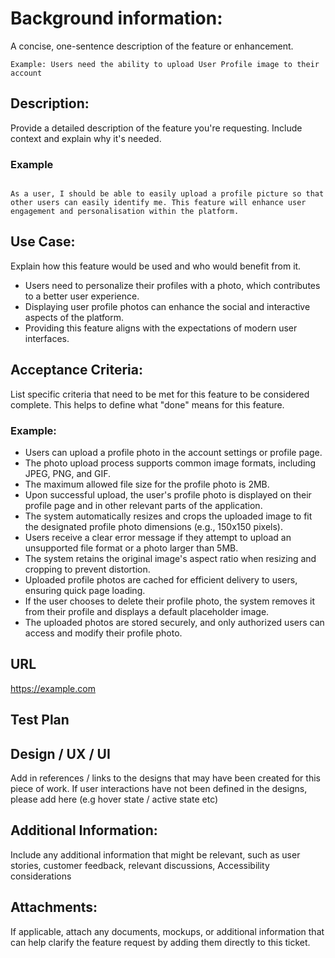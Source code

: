 # Background information:

A concise, one-sentence description of the feature or enhancement.

```
Example: Users need the ability to upload User Profile image to their account
```

## Description:

Provide a detailed description of the feature you're requesting. Include context and explain why it's needed.

### Example
```

As a user, I should be able to easily upload a profile picture so that other users can easily identify me. This feature will enhance user engagement and personalisation within the platform.
```

## Use Case:

Explain how this feature would be used and who would benefit from it.

* Users need to personalize their profiles with a photo, which contributes to a better user experience.
* Displaying user profile photos can enhance the social and interactive aspects of the platform.
* Providing this feature aligns with the expectations of modern user interfaces.

## Acceptance Criteria:

List specific criteria that need to be met for this feature to be considered complete. This helps to define what "done" means for this feature.

### Example:

* Users can upload a profile photo in the account settings or profile page.
* The photo upload process supports common image formats, including JPEG, PNG, and GIF.
* The maximum allowed file size for the profile photo is 2MB.
* Upon successful upload, the user's profile photo is displayed on their profile page and in other relevant parts of the application.
* The system automatically resizes and crops the uploaded image to fit the designated profile photo dimensions (e.g., 150x150 pixels).
* Users receive a clear error message if they attempt to upload an unsupported file format or a photo larger than 5MB.
* The system retains the original image's aspect ratio when resizing and cropping to prevent distortion.
* Uploaded profile photos are cached for efficient delivery to users, ensuring quick page loading.
* If the user chooses to delete their profile photo, the system removes it from their profile and displays a default placeholder image.
* The uploaded photos are stored securely, and only authorized users can access and modify their profile photo.

## URL
https://example.com

## Test Plan

## Design / UX / UI

Add in references / links to the designs that may have been created for this piece of work. If user interactions have not been defined in the designs, please add here (e.g hover state / active state etc)

## Additional Information:

Include any additional information that might be relevant, such as user stories, customer feedback, relevant discussions, Accessibility considerations

## Attachments:

If applicable, attach any documents, mockups, or additional information that can help clarify the feature request by adding them directly to this ticket.